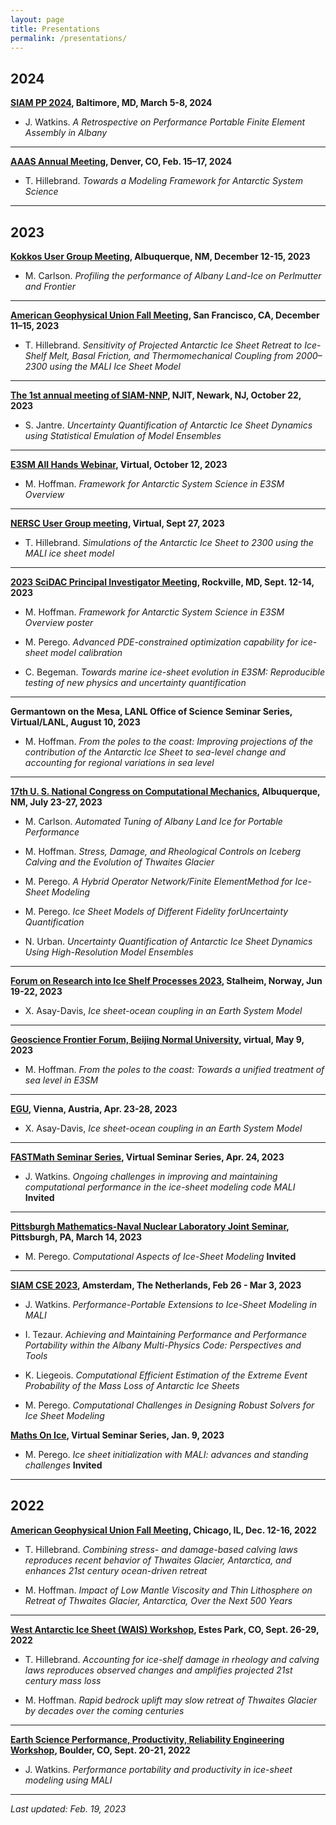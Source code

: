 ```yaml
---
layout: page
title: Presentations
permalink: /presentations/
---
```


## 2024

**[SIAM PP 2024](https://www.siam.org/conferences/cm/conference/pp24), Baltimore, MD, March 5-8, 2024**

* J. Watkins. *A Retrospective on Performance Portable Finite Element Assembly in Albany*

---

**[AAAS Annual Meeting](https://meetings.aaas.org/program/?adobe_mc=MCMID%3D14284557780846052670559063974008066280%7CMCORGID%3D242B6472541199F70A4C98A6%2540AdobeOrg%7CTS%3D1708449431), Denver, CO, Feb. 15–17, 2024**

* T. Hillebrand. *Towards a Modeling Framework for Antarctic System Science*

---

## 2023

**[Kokkos User Group Meeting](https://kokkos.org/community/kug-2023/), Albuquerque, NM, December 12-15, 2023**

* M. Carlson. *Profiling the performance of Albany Land-Ice on Perlmutter and Frontier*

---

**[American Geophysical Union Fall Meeting](https://www.agu.org/fall-meeting), San Francisco, CA, December 11–15, 2023**

* T. Hillebrand. *Sensitivity of Projected Antarctic Ice Sheet Retreat to Ice-Shelf Melt, Basal Friction, and Thermomechanical Coupling from 2000–2300 using the MALI Ice Sheet Model*

---

**[The 1st annual meeting of SIAM-NNP](https://sites.google.com/view/siam-nynjpa/annual-meeting/program?authuser=0), NJIT, Newark, NJ, October 22, 2023**

* S. Jantre. *Uncertainty Quantification of Antarctic Ice Sheet Dynamics using Statistical Emulation of Model Ensembles*

---

**[E3SM All Hands Webinar](https://acme-climate.atlassian.net/wiki/spaces/ECM/pages/155287565), Virtual, October 12, 2023**

* M. Hoffman. *Framework for Antarctic System Science in E3SM Overview*

---

**[NERSC User Group meeting](https://sites.google.com/lbl.gov/nug-2023/schedule?authuser=0), Virtual, Sept 27, 2023**

* T. Hillebrand. *Simulations of the Antarctic Ice Sheet to 2300 using the MALI ice sheet model*

---

**[2023 SciDAC Principal Investigator Meeting](https://acme-climate.atlassian.net/wiki/spaces/_/pages/3753836756?atlOrigin=eyJpIjoiYjE4MjM5OTEwYjIxNDQ1NTlhMTkyOGJkOTkwNmYzZjMiLCJwIjoiYyJ9), Rockville, MD, Sept. 12-14, 2023**

* M. Hoffman. *Framework for Antarctic System Science in E3SM Overview poster*

* M. Perego. *Advanced PDE-constrained optimization capability for ice-sheet model calibration*

* C. Begeman. *Towards marine ice-sheet evolution in E3SM: Reproducible testing of new physics and uncertainty quantification*

---

**Germantown on the Mesa, LANL Office of Science Seminar Series, Virtual/LANL, August 10, 2023**

* M. Hoffman. *From the poles to the coast: Improving projections of the contribution of the Antarctic Ice Sheet to sea-level change and accounting for regional variations in sea level*

---

**[17th U. S. National Congress on Computational Mechanics](https://17.usnccm.org/), Albuquerque, NM, July 23-27, 2023**

* M. Carlson. *Automated Tuning of Albany Land Ice for Portable Performance*

* M. Hoffman. *Stress, Damage, and Rheological Controls on Iceberg Calving and the Evolution of Thwaites Glacier*

* M. Perego. *A Hybrid Operator Network/Finite ElementMethod for Ice-Sheet Modeling*

* M. Perego. *Ice Sheet Models of Different Fidelity forUncertainty Quantification*

* N. Urban. *Uncertainty Quantification of Antarctic Ice Sheet Dynamics Using High-Resolution Model Ensembles*

---

**[Forum on Research into Ice Shelf Processes 2023](https://www.igsoc.org/event/36th-forum-for-research-into-ice-shelf-processes-frisp-2023), Stalheim, Norway, Jun 19-22, 2023**

* X. Asay-Davis, *Ice sheet-ocean coupling in an Earth System Model*

---

**[Geoscience Frontier Forum, Beijing Normal University](https://www.scimagojr.com/journalsearch.php?q=19700182749&tip=sid), virtual, May 9, 2023**

* M. Hoffman. *From the poles to the coast: Towards a unified treatment of sea level in E3SM*

---

**[EGU](https://www.egu23.eu/), Vienna, Austria, Apr. 23-28, 2023**

* X. Asay-Davis, *Ice sheet-ocean coupling in an Earth System Model*

---

**[FASTMath Seminar Series](https://www.scidac5-fastmath.lbl.gov/fastmath-seminar-series), Virtual Seminar Series, Apr. 24, 2023**

* J. Watkins. *Ongoing challenges in improving and maintaining computational performance in the ice-sheet modeling code MALI* **Invited**

---

**[Pittsburgh Mathematics-Naval Nuclear Laboratory Joint Seminar](https://www.mathematics.pitt.edu/newsletter/spring2023/computational-mathematics-naval-nuclear-laboratory), Pittsburgh, PA, March 14, 2023**

* M. Perego. *Computational Aspects of Ice-Sheet Modeling* **Invited**

---

**[SIAM CSE 2023](https://www.siam.org/conferences/cm/conference/cse23), Amsterdam, The Netherlands, Feb 26 - Mar 3, 2023**

* J. Watkins. *Performance-Portable Extensions to Ice-Sheet Modeling in MALI*

* I. Tezaur. *Achieving and Maintaining Performance and Performance Portability within the Albany Multi-Physics Code: Perspectives and Tools*

* K. Liegeois. *Computational Efficient Estimation of the Extreme Event Probability of the Mass Loss of Antarctic Ice Sheets* 

* M. Perego. *Computational Challenges in Designing Robust Solvers for Ice Sheet Modeling* 

**[Maths On Ice](https://twitter.com/icemaths), Virtual Seminar Series, Jan. 9, 2023**

* M. Perego. *Ice sheet initialization with MALI: advances and standing challenges* **Invited**

---

## 2022

**[American Geophysical Union Fall Meeting](https://www.agu.org/Fall-Meeting-2022), Chicago, IL, Dec. 12-16, 2022**

* T. Hillebrand. *Combining stress- and damage-based calving laws reproduces recent behavior of Thwaites Glacier, Antarctica, and enhances 21st century ocean-driven retreat*

* M. Hoffman. *Impact of Low Mantle Viscosity and Thin Lithosphere on Retreat of Thwaites Glacier, Antarctica, Over the Next 500 Years*

---

**[West Antarctic Ice Sheet (WAIS) Workshop](https://www.waisworkshop.org/2022-wais-workshop), Estes Park, CO, Sept. 26-29, 2022**

* T. Hillebrand. *Accounting for ice-shelf damage in rheology and calving laws reproduces observed changes and amplifies projected 21st century mass loss*

* M. Hoffman. *Rapid bedrock uplift may slow retreat of Thwaites Glacier by decades over the coming centuries*

---

**[Earth Science Performance, Productivity, Reliability Engineering Workshop](https://www2.cisl.ucar.edu/events/esppre-workshop), Boulder, CO, Sept. 20-21, 2022**

* J. Watkins. *Performance portability and productivity in ice-sheet modeling using MALI*

---

*Last updated: Feb. 19, 2023*


